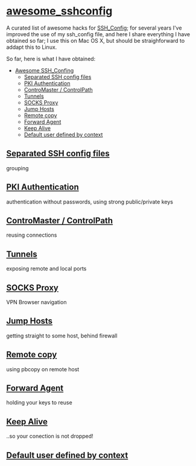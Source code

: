 # [awesome_sshconfig](https://github.com/mgarces/awesome_sshconfig)
A curated list of awesome hacks for [SSH_Config](http://www.openbsd.org/cgi-bin/man.cgi/OpenBSD-current/man5/ssh_config.5?query=ssh_config); for several years I've improved the use of my ssh_config file, and here I share everything I have obtained so far; I use this on Mac OS X, but should be straighforward to addapt this to Linux.

So far, here is what I have obtained:
* [Awesome SSH_Confing](https://github.com/mgarces/awesome_sshconfig)
  * [Separated SSH config files](##ssh_config_groups)
  * [PKI Authentication](##pki_auth) 
  * [ControMaster / ControlPath](##controlmaster_controlpath)
  * [Tunnels](##tunnels) 
  * [SOCKS Proxy](##socks_proxy)
  * [Jump Hosts](##jump_hosts)
  * [Remote copy](##remote_copy)
  * [Forward Agent](##forward_agent)
  * [Keep Alive](##keep_alive)
  * [Default user defined by context](##default_user)

## [Separated SSH config files](https://github.com/mgarces/awesome_sshconfig##ssh_config_groups)
grouping
## [PKI Authentication](https://github.com/mgarces/awesome_sshconfig##pki_auth)
authentication without passwords, using strong public/private keys
## [ControMaster / ControlPath](https://github.com/mgarces/awesome_sshconfig##controlmaster_controlpath)
reusing connections
## [Tunnels](https://github.com/mgarces/awesome_sshconfig##tunnels)
exposing remote and local ports
## [SOCKS Proxy](https://github.com/mgarces/awesome_sshconfig##socks_proxy)
VPN Browser navigation 
## [Jump Hosts](https://github.com/mgarces/awesome_sshconfig##jump_hosts)
getting straight to some host, behind firewall
## [Remote copy](https://github.com/mgarces/awesome_sshconfig##remote_copy)
using pbcopy on remote host
## [Forward Agent](https://github.com/mgarces/awesome_sshconfig##forward_agent)
holding your keys to reuse
## [Keep Alive](https://github.com/mgarces/awesome_sshconfig##keep_alive)
..so your conection is not dropped!
## [Default user defined by context](https://github.com/mgarces/awesome_sshconfig##default_user)
